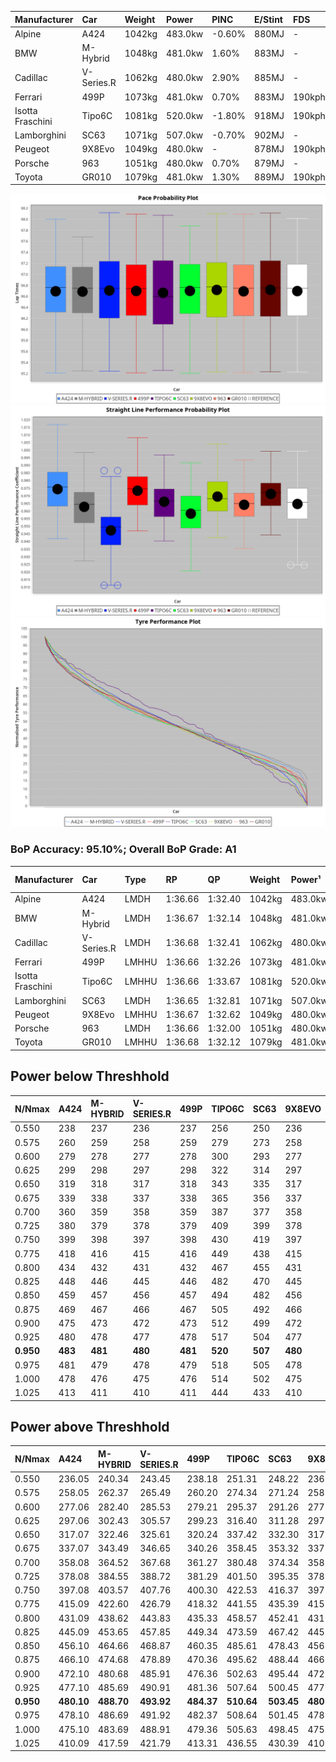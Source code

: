 | Manufacturer     | Car        | Weight | Power   | PINC    | E/Stint | FDS     |
|:-|:-|:-|:-|:-|:-|:-|
| Alpine           | A424       | 1042kg | 483.0kw | -0.60%  | 880MJ   |    -    |
| BMW              | M-Hybrid   | 1048kg | 481.0kw | 1.60%   | 883MJ   |    -    |
| Cadillac         | V-Series.R | 1062kg | 480.0kw | 2.90%   | 885MJ   |    -    |
| Ferrari          | 499P       | 1073kg | 481.0kw | 0.70%   | 883MJ   | 190kph  |
| Isotta Fraschini | Tipo6C     | 1081kg | 520.0kw | -1.80%  | 918MJ   | 190kph  |
| Lamborghini      | SC63       | 1071kg | 507.0kw | -0.70%  | 902MJ   |    -    |
| Peugeot          | 9X8Evo     | 1049kg | 480.0kw |    -    | 878MJ   | 190kph  |
| Porsche          | 963        | 1051kg | 480.0kw | 0.70%   | 879MJ   |    -    |
| Toyota           | GR010      | 1079kg | 481.0kw | 1.30%   | 889MJ   | 190kph  |

![PACECHART](./IMG/AUTO.png)
![STRAIGHTLINEPERFORMANCECHART](./IMG/AUTO_sp.png)
![TYREPERFORMANCECHART](./IMG/AUTO_tw.png)

### BoP Accuracy: 95.10%; Overall BoP Grade: A1
| Manufacturer     | Car        | Type  | RP      | QP      | Weight | Power¹  | Threshhold | PINC    | Power²   | E/Stint | AVG Vmax  | FDS     | RDLC | L/Stint | BOP-Grade | Model Accuracy | Model Points | Match%  | SimDiff |
|:-|:-|:-|:-|:-|:-|:-|:-|:-|:-|:-|:-|:-|:-|:-|:-|:-|:-|:-|:-|
| Alpine           | A424       | LMDH  | 1:36.66 | 1:32.40 | 1042kg | 483.0kw | 250.0kph   | -0.60%  | 480.10kw |  880MJ  | 304.81kph |    -    | 1.02 | 37      | ~A1       | 100.00%        | 946          | 98.05%  | ±0.16s  |
| BMW              | M-Hybrid   | LMDH  | 1:36.67 | 1:32.14 | 1048kg | 481.0kw | 250.0kph   | 1.60%   | 488.70kw |  883MJ  | 303.36kph |    -    | 1.02 | 37      | -A2       | 100.00%        | 1998         | 90.78%  | ±0.12s  |
| Cadillac         | V-Series.R | LMDH  | 1:36.68 | 1:32.41 | 1062kg | 480.0kw | 250.0kph   | 2.90%   | 493.90kw |  885MJ  | 300.40kph |    -    | 1.01 | 37      | ~A1       | 98.11%         | 3991         | 95.06%  | ±0.65s  |
| Ferrari          | 499P       | LMHHU | 1:36.66 | 1:32.26 | 1073kg | 481.0kw | 250.0kph   | 0.70%   | 484.40kw |  883MJ  | 303.37kph | 190kph  | 1.02 | 37      | ~A1       | 98.72%         | 4180         | 100.00% | ±0.10s  |
| Isotta Fraschini | Tipo6C     | LMHHU | 1:36.66 | 1:33.67 | 1081kg | 520.0kw | 250.0kph   | -1.80%  | 510.60kw |  918MJ  | 305.10kph | 190kph  | 1.02 | 37      | +C1       | 97.73%         | 129          | 77.34%  | ±0.46s  |
| Lamborghini      | SC63       | LMDH  | 1:36.65 | 1:32.81 | 1071kg | 507.0kw | 250.0kph   | -0.70%  | 503.50kw |  902MJ  | 303.38kph |    -    | 1.02 | 37      | ~A1       | 100.00%        | 784          | 95.83%  | ±0.10s  |
| Peugeot          | 9X8Evo     | LMHHU | 1:36.67 | 1:32.62 | 1049kg | 480.0kw | 250.0kph   |    -    | 480.00kw |  878MJ  | 303.59kph | 190kph  | 1.01 | 37      | ~A1       | 100.00%        | 636          | 99.14%  | ±0.53s  |
| Porsche          | 963        | LMDH  | 1:36.66 | 1:32.00 | 1051kg | 480.0kw | 250.0kph   | 0.70%   | 483.40kw |  879MJ  | 302.95kph |    -    | 1.01 | 37      | ~A1       | 99.91%         | 11713        | 100.00% | ±0.14s  |
| Toyota           | GR010      | LMHHU | 1:36.68 | 1:32.12 | 1079kg | 481.0kw | 250.0kph   | 1.30%   | 487.30kw |  889MJ  | 302.87kph | 190kph  | 1.01 | 37      | ~A1       | 99.90%         | 3123         | 99.71%  | ±0.07s  |

## Power below Threshhold
| N/Nmax    | A424    | M-HYBRID | V-SERIES.R | 499P    | TIPO6C  | SC63    | 9X8EVO  | 963     | GR010   |
|:-|:-|:-|:-|:-|:-|:-|:-|:-|:-|
|  0.550    |  238    |  237     |  236       |  237    |  256    |  250    |  236    |  236    |  237    |
|  0.575    |  260    |  259     |  258       |  259    |  279    |  273    |  258    |  258    |  259    |
|  0.600    |  279    |  278     |  277       |  278    |  300    |  293    |  277    |  277    |  278    |
|  0.625    |  299    |  298     |  297       |  298    |  322    |  314    |  297    |  297    |  298    |
|  0.650    |  319    |  318     |  317       |  318    |  343    |  335    |  317    |  317    |  318    |
|  0.675    |  339    |  338     |  337       |  338    |  365    |  356    |  337    |  337    |  338    |
|  0.700    |  360    |  359     |  358       |  359    |  387    |  377    |  358    |  358    |  359    |
|  0.725    |  380    |  379     |  378       |  379    |  409    |  399    |  378    |  378    |  379    |
|  0.750    |  399    |  398     |  397       |  398    |  430    |  419    |  397    |  397    |  398    |
|  0.775    |  418    |  416     |  415       |  416    |  449    |  438    |  415    |  415    |  416    |
|  0.800    |  434    |  432     |  431       |  432    |  467    |  455    |  431    |  431    |  432    |
|  0.825    |  448    |  446     |  445       |  446    |  482    |  470    |  445    |  445    |  446    |
|  0.850    |  459    |  457     |  456       |  457    |  494    |  482    |  456    |  456    |  457    |
|  0.875    |  469    |  467     |  466       |  467    |  505    |  492    |  466    |  466    |  467    |
|  0.900    |  475    |  473     |  472       |  473    |  512    |  499    |  472    |  472    |  473    |
|  0.925    |  480    |  478     |  477       |  478    |  517    |  504    |  477    |  477    |  478    |
| **0.950** | **483** | **481**  | **480**    | **481** | **520** | **507** | **480** | **480** | **481** |
|  0.975    |  481    |  479     |  478       |  479    |  518    |  505    |  478    |  478    |  479    |
|  1.000    |  478    |  476     |  475       |  476    |  514    |  502    |  475    |  475    |  476    |
|  1.025    |  413    |  411     |  410       |  411    |  444    |  433    |  410    |  410    |  411    |

## Power above Threshhold
| N/Nmax    | A424       | M-HYBRID   | V-SERIES.R | 499P       | TIPO6C     | SC63       | 9X8EVO  | 963        | GR010      |
|:-|:-|:-|:-|:-|:-|:-|:-|:-|:-|
|  0.550    |  236.05    |  240.34    |  243.45    |  238.18    |  251.31    |  248.22    |  236    |  238.18    |  240.12    |
|  0.575    |  258.05    |  262.37    |  265.49    |  260.20    |  274.34    |  271.24    |  258    |  260.19    |  262.14    |
|  0.600    |  277.06    |  282.40    |  285.53    |  279.21    |  295.37    |  291.26    |  277    |  279.21    |  281.15    |
|  0.625    |  297.06    |  302.43    |  305.57    |  299.23    |  316.40    |  311.28    |  297    |  299.22    |  301.16    |
|  0.650    |  317.07    |  322.46    |  325.61    |  320.24    |  337.42    |  332.30    |  317    |  319.24    |  322.17    |
|  0.675    |  337.07    |  343.49    |  346.65    |  340.26    |  358.45    |  353.32    |  337    |  339.25    |  342.18    |
|  0.700    |  358.08    |  364.52    |  367.68    |  361.27    |  380.48    |  374.34    |  358    |  360.27    |  363.19    |
|  0.725    |  378.08    |  384.55    |  388.72    |  381.29    |  401.50    |  395.35    |  378    |  380.28    |  383.20    |
|  0.750    |  397.08    |  403.57    |  407.76    |  400.30    |  422.53    |  416.37    |  397    |  399.30    |  403.21    |
|  0.775    |  415.09    |  422.60    |  426.79    |  418.32    |  441.55    |  435.39    |  415    |  418.31    |  421.22    |
|  0.800    |  431.09    |  438.62    |  443.83    |  435.33    |  458.57    |  452.41    |  431    |  434.32    |  437.23    |
|  0.825    |  445.09    |  453.65    |  457.85    |  449.34    |  473.59    |  467.42    |  445    |  448.33    |  452.23    |
|  0.850    |  456.10    |  464.66    |  468.87    |  460.35    |  485.61    |  478.43    |  456    |  459.34    |  463.24    |
|  0.875    |  466.10    |  474.68    |  478.89    |  470.36    |  495.62    |  488.44    |  466    |  469.35    |  473.25    |
|  0.900    |  472.10    |  480.68    |  485.91    |  476.36    |  502.63    |  495.44    |  472    |  475.35    |  479.25    |
|  0.925    |  477.10    |  485.69    |  490.91    |  481.36    |  507.64    |  500.45    |  477    |  480.36    |  484.25    |
| **0.950** | **480.10** | **488.70** | **493.92** | **484.37** | **510.64** | **503.45** | **480** | **483.36** | **487.25** |
|  0.975    |  478.10    |  486.69    |  491.92    |  482.37    |  508.64    |  501.45    |  478    |  481.36    |  485.25    |
|  1.000    |  475.10    |  483.69    |  488.91    |  479.36    |  505.63    |  498.45    |  475    |  478.36    |  482.25    |
|  1.025    |  410.09    |  417.59    |  421.79    |  413.31    |  436.55    |  430.39    |  410    |  413.31    |  416.22    |
